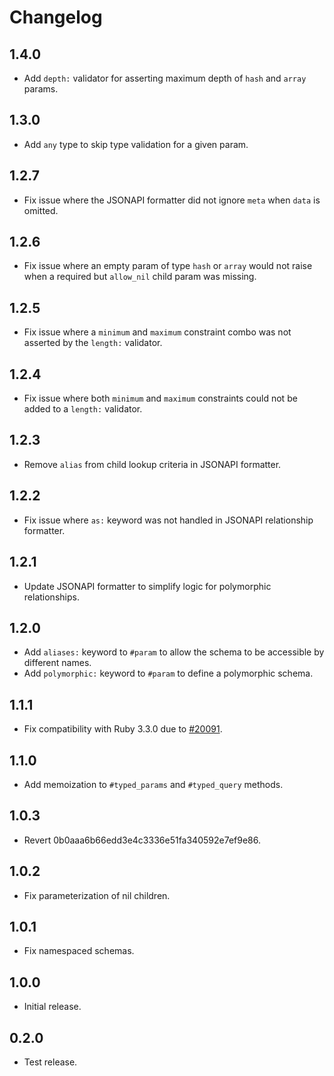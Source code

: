 # Changelog

## 1.4.0

- Add `depth:` validator for asserting maximum depth of `hash` and `array` params.

## 1.3.0

- Add `any` type to skip type validation for a given param.

## 1.2.7

- Fix issue where the JSONAPI formatter did not ignore `meta` when `data` is omitted.

## 1.2.6

- Fix issue where an empty param of type `hash` or `array` would not raise when a required but `allow_nil` child param was missing.

## 1.2.5

- Fix issue where a `minimum` and `maximum` constraint combo was not asserted by the `length:` validator.

## 1.2.4

- Fix issue where both `minimum` and `maximum` constraints could not be added to a `length:` validator.

## 1.2.3

- Remove `alias` from child lookup criteria in JSONAPI formatter.

## 1.2.2

- Fix issue where `as:` keyword was not handled in JSONAPI relationship formatter.

## 1.2.1

- Update JSONAPI formatter to simplify logic for polymorphic relationships.

## 1.2.0

- Add `aliases:` keyword to `#param` to allow the schema to be accessible by different names.
- Add `polymorphic:` keyword to `#param` to define a polymorphic schema.

## 1.1.1

- Fix compatibility with Ruby 3.3.0 due to [#20091](https://bugs.ruby-lang.org/issues/20091).

## 1.1.0

- Add memoization to `#typed_params` and `#typed_query` methods.

## 1.0.3

- Revert 0b0aaa6b66edd3e4c3336e51fa340592e7ef9e86.

## 1.0.2

- Fix parameterization of nil children.

## 1.0.1

- Fix namespaced schemas.

## 1.0.0

- Initial release.

## 0.2.0

- Test release.
